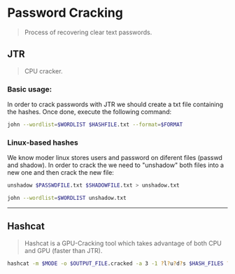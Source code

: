 # Password Cracking

> Process of recovering clear text passwords.

## JTR

> CPU cracker.

### Basic usage:

In order to crack passwords with JTR we should create a txt file containing the hashes. Once done, execute the following command:

```bash
john --wordlist=$WORDLIST $HASHFILE.txt --format=$FORMAT
```

### Linux-based hashes

We know moder linux stores users and password on diferent files (passwd and shadow). In order to crack the we need to "unshadow" both files into a new one and then crack the new file:

```bash
unshadow $PASSWDFILE.txt $SHADOWFILE.txt > unshadow.txt

john --wordlist=$WORDLIST unshadow.txt
```

_____ 

## Hashcat

> Hashcat is a GPU-Cracking tool which takes advantage of both CPU and GPU (faster than JTR).

```bash
hashcat -m $MODE -o $OUTPUT_FILE.cracked -a 3 -1 ?l?u?d?s $HASH_FILES ?1?1?1?1?1?1?1?1
```
